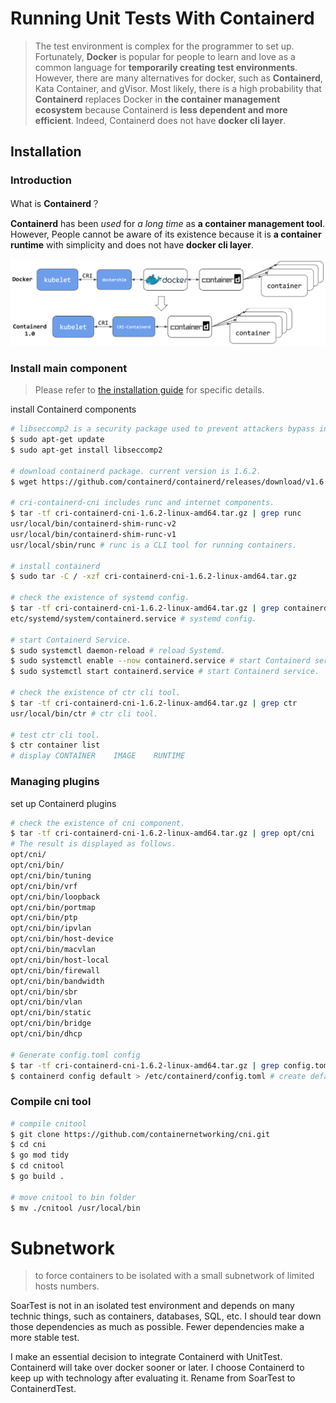 # Running Unit Tests With Containerd

> The test environment is complex for the programmer to set up.
> Fortunately, **Docker** is popular for people to learn and love as a common language for **temporarily creating test environments**.
> However, there are many alternatives for docker, such as **Containerd**, Kata Container, and gVisor.
> Most likely, there is a high probability that **Containerd** replaces Docker in **the container management ecosystem** because Containerd is **less dependent and more efficient**.
> Indeed, Containerd does not have **docker cli layer**.

## Installation

### Introduction

What is **Containerd**？

**Containerd** has been *used* for *a long time* as **a container management tool**. However, People cannot be aware of its existence because it is **a container runtime** with simplicity and does not have **docker cli layer**.

<img src="./assets/image-20220331141145598.png" alt="image-20220331141145598" style="zoom:100%;" /> 

### Install main component

> Please refer to [the installation guide](https://containerd.io/downloads/) for specific details.

install Containerd components

```bash
# libseccomp2 is a security package used to prevent attackers bypass intended access restrictions for argument-filtered system calls.
$ sudo apt-get update
$ sudo apt-get install libseccomp2

# download containerd package. current version is 1.6.2.
$ wget https://github.com/containerd/containerd/releases/download/v1.6.2/cri-containerd-cni-1.6.2-linux-amd64.tar.gz

# cri-containerd-cni includes runc and internet components.
$ tar -tf cri-containerd-cni-1.6.2-linux-amd64.tar.gz | grep runc
usr/local/bin/containerd-shim-runc-v2
usr/local/bin/containerd-shim-runc-v1
usr/local/sbin/runc # runc is a CLI tool for running containers.

# install containerd
$ sudo tar -C / -xzf cri-containerd-cni-1.6.2-linux-amd64.tar.gz

# check the existence of systemd config.
$ tar -tf cri-containerd-cni-1.6.2-linux-amd64.tar.gz | grep containerd.service
etc/systemd/system/containerd.service # systemd config.

# start Containerd Service.
$ sudo systemctl daemon-reload # reload Systemd.
$ sudo systemctl enable --now containerd.service # start Containerd service at boot.
$ sudo systemctl start containerd.service # start Containerd service.

# check the existence of ctr cli tool.
$ tar -tf cri-containerd-cni-1.6.2-linux-amd64.tar.gz | grep ctr
usr/local/bin/ctr # ctr cli tool.

# test ctr cli tool.
$ ctr container list
# display CONTAINER    IMAGE    RUNTIME
```

### Managing plugins

set up Containerd plugins

```bash
# check the existence of cni component.
$ tar -tf cri-containerd-cni-1.6.2-linux-amd64.tar.gz | grep opt/cni
# The result is displayed as follows.
opt/cni/
opt/cni/bin/
opt/cni/bin/tuning
opt/cni/bin/vrf
opt/cni/bin/loopback
opt/cni/bin/portmap
opt/cni/bin/ptp
opt/cni/bin/ipvlan
opt/cni/bin/host-device
opt/cni/bin/macvlan
opt/cni/bin/host-local
opt/cni/bin/firewall
opt/cni/bin/bandwidth
opt/cni/bin/sbr
opt/cni/bin/vlan
opt/cni/bin/static
opt/cni/bin/bridge
opt/cni/bin/dhcp

# Generate config.toml config
$ tar -tf cri-containerd-cni-1.6.2-linux-amd64.tar.gz | grep config.toml # does not contain config file.
$ containerd config default > /etc/containerd/config.toml # create default config file.
```

### Compile cni tool

```bash
# compile cnitool
$ git clone https://github.com/containernetworking/cni.git
$ cd cni
$ go mod tidy
$ cd cnitool
$ go build .

# move cnitool to bin folder
$ mv ./cnitool /usr/local/bin
```

# Subnetwork

> to force containers to be isolated with a small subnetwork of limited hosts numbers.



SoarTest is not in an isolated test environment and depends on many technic things, such as containers, databases, SQL, etc.
I should tear down those dependencies as much as possible.
Fewer dependencies make a more stable test.

I make an essential decision to integrate Containerd with UnitTest.
Containerd will take over docker sooner or later.
I choose Containerd to keep up with technology after evaluating it.
Rename from SoarTest to ContainerdTest.